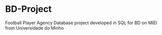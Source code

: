 # BD-Project
 Football Player Agency Database project developed in SQL for BD on MIEI from Universidade do Minho
